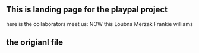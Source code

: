 ## This is landing page for the playpal project
here is the collaborators
meet us:
NOW this
Loubna Merzak
Frankie williams
## the origianl file
